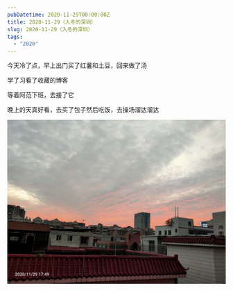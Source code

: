 ```yaml
---
pubDatetime: 2020-11-29T00:00:00Z
title: 2020-11-29（入冬的深圳）
slug: 2020-11-29（入冬的深圳）
tags:
  - "2020"
---
```


今天冷了点，早上出门买了红薯和土豆，回来做了汤

学了习看了收藏的博客

等着阿范下班，去接了它

晚上的天真好看，去买了包子然后吃饭，去操场溜达溜达

![](../../img/6904315-c6aeedec84eeb35b.jpg)
